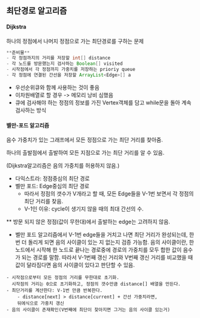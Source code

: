 ## 최단경로 알고리즘

#### Dijkstra

하나의 정점에서 나머지 정점으로 가는 최단경로를 구하는 문제

```java
**준비물**
- 각 정점까지의 거리를 저장할 int[] distance
- 각 노드를 방문했는지 검사하는 Boolean[] visited
- 시작점에서 각 정점까지 가중치를 저장하는 prioriy queue
- 각 정점에 연결된 간선을 저장할 ArrayList<Edge>[] a
```



- 우선순위큐와 함께 사용하는 것이 좋음
- 이차원배열로 할 경우 -> 메모리 낭비 심했음
- 큐에 검사해야 하는 정점의 정보를 가진 Vertex객체를 담고 while문을 돌아 계속 검사하는 방식



#### 벨만-포드 알고리즘

음수 가중치가 있는 그래프에서 모든 정점으로 가는 최단 거리를 찾아줌.

하나의 출발점에서 출발하여 모든 지점으로 가는 최단 거리를 알 수 있음.

(Dijkstra알고리즘은 음의 가중치를 허용하지 않음.)

- 다익스트라: 정점중심의 최단 경로
- 벨만 포드: Edge중심의 최단 경로
  - 따라서 정점의 갯수가 V개라고 할 때,  모든 Edge들을 V-1번 보면서 각 정점의 최단 거리를 찾음.
  - V-1인 이유: cycle이 생기지 않을 때의 최대 간선의 수.

** 방문 되지 않은 정점(값이 무한대)에서 출발하는 edge는 고려하지 않음.

- 벨만 포드 알고리즘에서 V-1번 edge들을 거치고 나면 최단 거리가 완성되는데, 한 번 더 돌리게 되면 음의 사이클이 있는 지 없는지 검증 가능함. 음의 사이클이란, 한 노드에서 시작해 한 노드로 끝나는 경로중에 경로의 가중치를 모두 합한 값이 음수가 되는 경로를 말함. 따라서 V-1번째 갱신 거리와 V번째 갱신 거리를 비교했을 때 값이 달라짐다면 음의 사이클이 있다고 판단할 수 있음.

```
- 시작점으로부터 모든 정점의 거리를 무한대로 초기화. 
  시작점의 거리는 0으로 초기화하고, 정점의 갯수만큼 distance[] 배열을 만든다.
- 최단거리를 계산한다: V-1번 만큼 반복한다.
	- distance[next] > distance[current] + 간선 가중치라면,
	뒤에식으로 가중치 갱신
- 음의 사이클이 존재확인(V번째에 최단이 찾아지면 그거는 음의 사이클 있는거)
```

